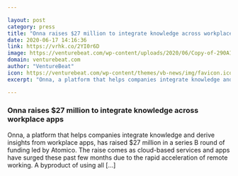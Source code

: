 ```yaml
---

layout: post
category: press
title: "Onna raises $27 million to integrate knowledge across workplace apps"
date: 2020-06-17 14:16:36
link: https://vrhk.co/2YI0r6D
image: https://venturebeat.com/wp-content/uploads/2020/06/Copy-of-290A1675.jpg?w=1200&strip=all
domain: venturebeat.com
author: "VentureBeat"
icon: https://venturebeat.com/wp-content/themes/vb-news/img/favicon.ico
excerpt: "Onna, a platform that helps companies integrate knowledge and derive insights from workplace apps, has raised $27 million in a series B round of funding led by Atomico. The raise comes as cloud-based services and apps have surged these past few months due to the rapid acceleration of remote working. A byproduct of using all […]"

---
```


### Onna raises $27 million to integrate knowledge across workplace apps

Onna, a platform that helps companies integrate knowledge and derive insights from workplace apps, has raised $27 million in a series B round of funding led by Atomico. The raise comes as cloud-based services and apps have surged these past few months due to the rapid acceleration of remote working. A byproduct of using all […]